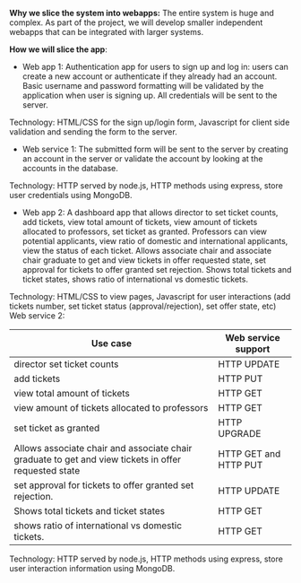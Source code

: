 __Why we slice the system into webapps:__ The entire system is huge and complex. As part of the project, we will develop smaller independent webapps that can be integrated with larger systems. 


__How we will slice the app__: 
* Web app 1: Authentication app for users to sign up and log in: users can create a new account or authenticate if they already had an account. Basic username and password formatting will be validated by the application when user is signing up. All credentials will be sent to the server. 

Technology: HTML/CSS for the sign up/login form, Javascript for client side validation and sending the form to the server. 

* Web service 1: The submitted form will be sent to the server by creating an account in the server or validate the account by looking at the accounts in the database.

Technology: HTTP served by node.js, HTTP methods using express, store user credentials using MongoDB.

* Web app 2: A dashboard app that allows director to set ticket counts, add tickets, view total amount of tickets, view amount of tickets allocated to professors, set ticket as granted. Professors can view potential applicants, view ratio of domestic and international applicants, view the status of each ticket. Allows associate chair and associate chair graduate to get and view tickets in offer requested state, set approval for tickets to offer granted set rejection. Shows  total tickets and ticket states, shows ratio of international vs domestic tickets.

Technology: HTML/CSS to view pages, Javascript for user interactions (add tickets number, set ticket status (approval/rejection), set offer state, etc)
Web service 2: 


Use case     | Web service support
------------ | -------------
director set ticket counts  | HTTP UPDATE
add tickets | HTTP PUT
view total amount of tickets  | HTTP GET
view amount of tickets allocated to professors  | HTTP GET
set ticket as granted| HTTP UPGRADE
Allows associate chair and associate chair graduate to get and view tickets in offer requested state  | HTTP GET and HTTP PUT
set approval for tickets to offer granted set rejection.  | HTTP UPDATE
Shows total tickets and ticket states | HTTP GET
shows ratio of international vs domestic tickets. |HTTP GET

Technology: HTTP served by node.js, HTTP methods using express, store user interaction information using MongoDB.
